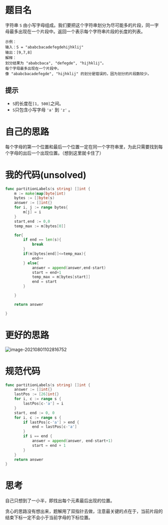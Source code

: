 # 题目名

字符串 `S` 由小写字母组成。我们要把这个字符串划分为尽可能多的片段，同一字母最多出现在一个片段中。返回一个表示每个字符串片段的长度的列表。

```
示例：
输入：S = "ababcbacadefegdehijhklij"
输出：[9,7,8]
解释：
划分结果为 "ababcbaca", "defegde", "hijhklij"。
每个字母最多出现在一个片段中。
像 "ababcbacadefegde", "hijhklij" 的划分是错误的，因为划分的片段数较少。
```

## 提示

- `S`的长度在`[1, 500]`之间。
- `S`只包含小写字母 `'a'` 到 `'z'` 。

# 自己的思路

每个字母的第一个位置和最后一个位置一定在同一个字符串里，为此只需要找到每个字母的出后一个出现位置。（想到这里就卡住了）

# 我的代码(unsolved)

```go
func partitionLabels(s string) []int {
    m := make(map[byte]int)
    bytes := []byte(s)
    answer := []int{}
    for i, j := range bytes{
        m[j] = i
    }
    start,end := 0,0
    temp_max := m[bytes[0]]

    for{
        if end == len(s){
            break
        }
        if(m[bytes[end]]<=temp_max){
            end++
        } else{
            answer = append(answer,end-start)
            start = end+1
            temp_max = m[bytes[start]]
            end = start
        }

    }

    return answer

}
```

# 更好的思路

![image-20210801102816752](https://github.com/enzeyu/leetcode_enzeyu/tree/master/pics/tanxin13.png)

# 规范代码

```go
func partitionLabels(s string) []int {
    answer := []int{}
    lastPos := [26]int{}
    for i, c := range s {
        lastPos[c-'a'] = i
    }
    start, end := 0, 0
    for i, c := range s {
        if lastPos[c-'a'] > end {
            end = lastPos[c-'a']
        }
        if i == end {
            answer = append(answer, end-start+1)
            start = end + 1
        }
    }
    return answer
}
```

# 思考

自己只想到了一小半，即找出每个元素最后出现的位置。

贪心的思路没有想出来，题解用了双指针去做，注意最关键的点在于，当前片段的结束下标一定不会小于当前字母的下标位置。

